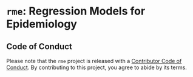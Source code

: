 # `rme`: Regression Models for Epidemiology


## Code of Conduct

Please note that the `rme` project is released with a [Contributor Code
of
Conduct](https://contributor-covenant.org/version/2/1/CODE_OF_CONDUCT.html).
By contributing to this project, you agree to abide by its terms.
